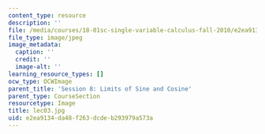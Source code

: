 ```yaml
---
content_type: resource
description: ''
file: /media/courses/18-01sc-single-variable-calculus-fall-2010/e2ea9134da48f263dcdeb293979a573a_lec03.jpg
file_type: image/jpeg
image_metadata:
  caption: ''
  credit: ''
  image-alt: ''
learning_resource_types: []
ocw_type: OCWImage
parent_title: 'Session 8: Limits of Sine and Cosine'
parent_type: CourseSection
resourcetype: Image
title: lec03.jpg
uid: e2ea9134-da48-f263-dcde-b293979a573a
---
```

